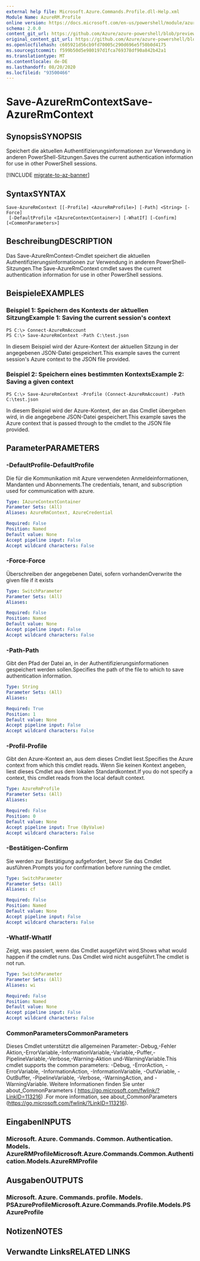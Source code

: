 ```yaml
---
external help file: Microsoft.Azure.Commands.Profile.dll-Help.xml
Module Name: AzureRM.Profile
online version: https://docs.microsoft.com/en-us/powershell/module/azurerm.profile/save-azurermcontext
schema: 2.0.0
content_git_url: https://github.com/Azure/azure-powershell/blob/preview/src/ResourceManager/Profile/Commands.Profile/help/Save-AzureRmContext.md
original_content_git_url: https://github.com/Azure/azure-powershell/blob/preview/src/ResourceManager/Profile/Commands.Profile/help/Save-AzureRmContext.md
ms.openlocfilehash: c605921d56cb9fd70005c290d696e5f50b0d4175
ms.sourcegitcommit: f599b50d5e980197d1fca769378df90a842b42a1
ms.translationtype: MT
ms.contentlocale: de-DE
ms.lasthandoff: 08/20/2020
ms.locfileid: "93500466"
---
```

# <span data-ttu-id="1677d-101">Save-AzureRmContext</span><span class="sxs-lookup"><span data-stu-id="1677d-101">Save-AzureRmContext</span></span>

## <span data-ttu-id="1677d-102">Synopsis</span><span class="sxs-lookup"><span data-stu-id="1677d-102">SYNOPSIS</span></span>
<span data-ttu-id="1677d-103">Speichert die aktuellen Authentifizierungsinformationen zur Verwendung in anderen PowerShell-Sitzungen.</span><span class="sxs-lookup"><span data-stu-id="1677d-103">Saves the current authentication information for use in other PowerShell sessions.</span></span>

[!INCLUDE [migrate-to-az-banner](../../includes/migrate-to-az-banner.md)]

## <span data-ttu-id="1677d-104">Syntax</span><span class="sxs-lookup"><span data-stu-id="1677d-104">SYNTAX</span></span>

```
Save-AzureRmContext [[-Profile] <AzureRmProfile>] [-Path] <String> [-Force]
 [-DefaultProfile <IAzureContextContainer>] [-WhatIf] [-Confirm] [<CommonParameters>]
```

## <span data-ttu-id="1677d-105">Beschreibung</span><span class="sxs-lookup"><span data-stu-id="1677d-105">DESCRIPTION</span></span>
<span data-ttu-id="1677d-106">Das Save-AzureRmContext-Cmdlet speichert die aktuellen Authentifizierungsinformationen zur Verwendung in anderen PowerShell-Sitzungen.</span><span class="sxs-lookup"><span data-stu-id="1677d-106">The Save-AzureRmContext cmdlet saves the current authentication information for use in other PowerShell sessions.</span></span>

## <span data-ttu-id="1677d-107">Beispiele</span><span class="sxs-lookup"><span data-stu-id="1677d-107">EXAMPLES</span></span>

### <span data-ttu-id="1677d-108">Beispiel 1: Speichern des Kontexts der aktuellen Sitzung</span><span class="sxs-lookup"><span data-stu-id="1677d-108">Example 1: Saving the current session's context</span></span>
```
PS C:\> Connect-AzureRmAccount
PS C:\> Save-AzureRmContext -Path C:\test.json
```

<span data-ttu-id="1677d-109">In diesem Beispiel wird der Azure-Kontext der aktuellen Sitzung in der angegebenen JSON-Datei gespeichert.</span><span class="sxs-lookup"><span data-stu-id="1677d-109">This example saves the current session's Azure context to the JSON file provided.</span></span>

### <span data-ttu-id="1677d-110">Beispiel 2: Speichern eines bestimmten Kontexts</span><span class="sxs-lookup"><span data-stu-id="1677d-110">Example 2: Saving a given context</span></span>
```
PS C:\> Save-AzureRmContext -Profile (Connect-AzureRmAccount) -Path C:\test.json
```

<span data-ttu-id="1677d-111">In diesem Beispiel wird der Azure-Kontext, der an das Cmdlet übergeben wird, in die angegebene JSON-Datei gespeichert.</span><span class="sxs-lookup"><span data-stu-id="1677d-111">This example saves the Azure context that is passed through to the cmdlet to the JSON file provided.</span></span>

## <span data-ttu-id="1677d-112">Parameter</span><span class="sxs-lookup"><span data-stu-id="1677d-112">PARAMETERS</span></span>

### <span data-ttu-id="1677d-113">-DefaultProfile</span><span class="sxs-lookup"><span data-stu-id="1677d-113">-DefaultProfile</span></span>
<span data-ttu-id="1677d-114">Die für die Kommunikation mit Azure verwendeten Anmeldeinformationen, Mandanten und Abonnements.</span><span class="sxs-lookup"><span data-stu-id="1677d-114">The credentials, tenant, and subscription used for communication with azure.</span></span>

```yaml
Type: IAzureContextContainer
Parameter Sets: (All)
Aliases: AzureRmContext, AzureCredential

Required: False
Position: Named
Default value: None
Accept pipeline input: False
Accept wildcard characters: False
```

### <span data-ttu-id="1677d-115">-Force</span><span class="sxs-lookup"><span data-stu-id="1677d-115">-Force</span></span>
<span data-ttu-id="1677d-116">Überschreiben der angegebenen Datei, sofern vorhanden</span><span class="sxs-lookup"><span data-stu-id="1677d-116">Overwrite the given file if it exists</span></span>

```yaml
Type: SwitchParameter
Parameter Sets: (All)
Aliases: 

Required: False
Position: Named
Default value: None
Accept pipeline input: False
Accept wildcard characters: False
```

### <span data-ttu-id="1677d-117">-Path</span><span class="sxs-lookup"><span data-stu-id="1677d-117">-Path</span></span>
<span data-ttu-id="1677d-118">Gibt den Pfad der Datei an, in der Authentifizierungsinformationen gespeichert werden sollen.</span><span class="sxs-lookup"><span data-stu-id="1677d-118">Specifies the path of the file to which to save authentication information.</span></span>

```yaml
Type: String
Parameter Sets: (All)
Aliases: 

Required: True
Position: 1
Default value: None
Accept pipeline input: False
Accept wildcard characters: False
```

### <span data-ttu-id="1677d-119">-Profil</span><span class="sxs-lookup"><span data-stu-id="1677d-119">-Profile</span></span>
<span data-ttu-id="1677d-120">Gibt den Azure-Kontext an, aus dem dieses Cmdlet liest.</span><span class="sxs-lookup"><span data-stu-id="1677d-120">Specifies the Azure context from which this cmdlet reads.</span></span>
<span data-ttu-id="1677d-121">Wenn Sie keinen Kontext angeben, liest dieses Cmdlet aus dem lokalen Standardkontext.</span><span class="sxs-lookup"><span data-stu-id="1677d-121">If you do not specify a context, this cmdlet reads from the local default context.</span></span>

```yaml
Type: AzureRmProfile
Parameter Sets: (All)
Aliases: 

Required: False
Position: 0
Default value: None
Accept pipeline input: True (ByValue)
Accept wildcard characters: False
```

### <span data-ttu-id="1677d-122">-Bestätigen</span><span class="sxs-lookup"><span data-stu-id="1677d-122">-Confirm</span></span>
<span data-ttu-id="1677d-123">Sie werden zur Bestätigung aufgefordert, bevor Sie das Cmdlet ausführen.</span><span class="sxs-lookup"><span data-stu-id="1677d-123">Prompts you for confirmation before running the cmdlet.</span></span>

```yaml
Type: SwitchParameter
Parameter Sets: (All)
Aliases: cf

Required: False
Position: Named
Default value: None
Accept pipeline input: False
Accept wildcard characters: False
```

### <span data-ttu-id="1677d-124">-WhatIf</span><span class="sxs-lookup"><span data-stu-id="1677d-124">-WhatIf</span></span>
<span data-ttu-id="1677d-125">Zeigt, was passiert, wenn das Cmdlet ausgeführt wird.</span><span class="sxs-lookup"><span data-stu-id="1677d-125">Shows what would happen if the cmdlet runs.</span></span>
<span data-ttu-id="1677d-126">Das Cmdlet wird nicht ausgeführt.</span><span class="sxs-lookup"><span data-stu-id="1677d-126">The cmdlet is not run.</span></span>

```yaml
Type: SwitchParameter
Parameter Sets: (All)
Aliases: wi

Required: False
Position: Named
Default value: None
Accept pipeline input: False
Accept wildcard characters: False
```

### <span data-ttu-id="1677d-127">CommonParameters</span><span class="sxs-lookup"><span data-stu-id="1677d-127">CommonParameters</span></span>
<span data-ttu-id="1677d-128">Dieses Cmdlet unterstützt die allgemeinen Parameter:-Debug,-Fehler Aktion,-ErrorVariable,-InformationVariable,-Variable,-Puffer,-PipelineVariable,-Verbose,-Warning-Aktion und-WarningVariable.</span><span class="sxs-lookup"><span data-stu-id="1677d-128">This cmdlet supports the common parameters: -Debug, -ErrorAction, -ErrorVariable, -InformationAction, -InformationVariable, -OutVariable, -OutBuffer, -PipelineVariable, -Verbose, -WarningAction, and -WarningVariable.</span></span> <span data-ttu-id="1677d-129">Weitere Informationen finden Sie unter about_CommonParameters ( https://go.microsoft.com/fwlink/?LinkID=113216) .</span><span class="sxs-lookup"><span data-stu-id="1677d-129">For more information, see about_CommonParameters (https://go.microsoft.com/fwlink/?LinkID=113216).</span></span>

## <span data-ttu-id="1677d-130">Eingaben</span><span class="sxs-lookup"><span data-stu-id="1677d-130">INPUTS</span></span>

### <span data-ttu-id="1677d-131">Microsoft. Azure. Commands. Common. Authentication. Models. AzureRMProfile</span><span class="sxs-lookup"><span data-stu-id="1677d-131">Microsoft.Azure.Commands.Common.Authentication.Models.AzureRMProfile</span></span>

## <span data-ttu-id="1677d-132">Ausgaben</span><span class="sxs-lookup"><span data-stu-id="1677d-132">OUTPUTS</span></span>

### <span data-ttu-id="1677d-133">Microsoft. Azure. Commands. profile. Models. PSAzureProfile</span><span class="sxs-lookup"><span data-stu-id="1677d-133">Microsoft.Azure.Commands.Profile.Models.PSAzureProfile</span></span>

## <span data-ttu-id="1677d-134">Notizen</span><span class="sxs-lookup"><span data-stu-id="1677d-134">NOTES</span></span>

## <span data-ttu-id="1677d-135">Verwandte Links</span><span class="sxs-lookup"><span data-stu-id="1677d-135">RELATED LINKS</span></span>

